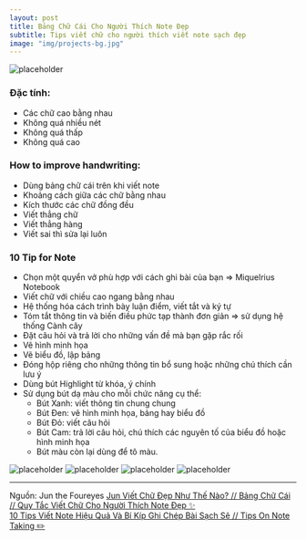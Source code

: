 ```yaml
---
layout: post
title: Bảng Chữ Cái Cho Người Thích Note Đẹp
subtitle: Tips viết chữ cho người thích viết note sạch đẹp
image: "img/projects-bg.jpg"
---
```


![placeholder](http://boxxv.com/img/posts/alphabet-for-note.jpg "Bảng Chữ Cái Cho Người Thích Note Đẹp")

### Đặc tính:
- Các chữ cao bằng nhau
- Không quá nhiều nét
- Không quá thấp
- Không quá cao

### How to improve handwriting:
- Dùng bảng chữ cái trên khi viết note
- Khoảng cách giữa các chữ bằng nhau
- Kích thước các chữ đồng đều
- Viết thẳng chữ
- Viết thẳng hàng
- Viết sai thì sửa lại luôn

### 10 Tip for Note
- Chọn một quyển vở phù hợp với cách ghi bài của bạn => Miquelrius Notebook
- Viết chữ với chiều cao ngang bằng nhau
- Hệ thống hóa cách trình bày luận điểm, viết tắt và ký tự
- Tóm tắt thông tin và biến điều phức tạp thành đơn giản => sử dụng hệ thống Cành cây
- Đặt câu hỏi và trả lời cho những vấn đề mà bạn gặp rắc rối
- Vẽ hình minh họa
- Vẽ biểu đồ, lập bảng
- Đóng hộp riêng cho những thông tin bổ sung hoặc những chú thích cần lưu ý
- Dùng bút Highlight từ khóa, ý chính
- Sử dụng bút dạ màu cho mỗi chức năng cụ thể:
    + Bút Xanh: viết thông tin chung chung
    + Bút Đen: vẽ hình minh họa, bảng hay biểu đồ
    + Bút Đỏ: viết câu hỏi
    + Bút Cam: trả lời câu hỏi, chú thích các nguyên tố của biểu đồ hoặc hình minh họa
    + Bút màu còn lại dùng để tô màu.


![placeholder](http://boxxv.com/img/posts/note_demo_1.png "Demo 1")
![placeholder](http://boxxv.com/img/posts/note_demo_2.png "Demo 2")
![placeholder](http://boxxv.com/img/posts/note_demo_3.png "Demo 3")
![placeholder](http://boxxv.com/img/posts/note_demo_4.png "Demo 4")


-----
Nguồn: Jun the Foureyes
[Jun Viết Chữ Đẹp Như Thế Nào? // Bảng Chữ Cái // Quy Tắc Viết Chữ Cho Người Thích Note Đẹp ✨](https://youtu.be/SczIIVhFgBw)  
[10 Tips Viết Note Hiệu Quả Và Bí Kíp Ghi Chép Bài Sạch Sẽ // Tips On Note Taking ✏️](https://youtu.be/mJeqWd1QKkE)